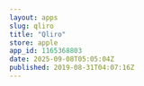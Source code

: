 ```yaml
---
layout: apps
slug: qliro
title: "Qliro"
store: apple
app_id: 1165368803
date: 2025-09-08T05:05:04Z
published: 2019-08-31T04:07:16Z
---
```

